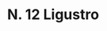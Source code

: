---
title: "N. 12 Ligustro"
permalink: "/edition/plant012/"
plant-name: "N. 12"
plant-number: "012"
plant-xml: "/assets/xml/plant012.xml"
plant-img1: "/assets/img/plant012_verso.jpg"
plant-img2: "/assets/img/plant012.jpg"
plant-title: "N. 12 Ligustro"
plant-wfo-link: ""
plant-kew-link: ""
plant-taxon-content: "Ligustrum vulgare L."
layout: single-xml
---